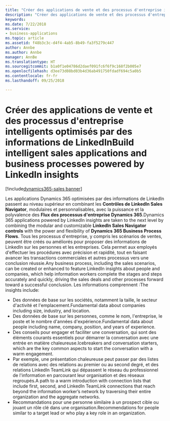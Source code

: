 ```yaml
---
title: "Créer des applications de vente et des processus d'entreprise intelligents optimisés par des informations de LinkedIn"
description: "Créer des applications de vente et des processus d'entreprise intelligents optimisés par des informations de LinkedIn"
keywords: 
ms.date: 7/22/2018
ms.service:
- business-applications
ms.topic: article
ms.assetid: f48b3c3c-d4f4-4ab5-8b49-fa3f5279c447
author: Annbe
ms.author: Annbe
manager: AnnBe
ms.translationtype: HT
ms.sourcegitcommit: b1a0f1e04786d2daef091fc6f6f9c168f2b005e7
ms.openlocfilehash: d3ee73d08bd03b4d36ab491750fdadf694c5a0b5
ms.contentlocale: fr-fr
ms.lasthandoff: 09/25/2018

---
```


# <a name="build-intelligent-sales-applications-and-business-processes-powered-by-linkedin-insights"></a><span data-ttu-id="24bf2-103">Créer des applications de vente et des processus d'entreprise intelligents optimisés par des informations de LinkedIn</span><span class="sxs-lookup"><span data-stu-id="24bf2-103">Build intelligent sales applications and business processes powered by LinkedIn insights</span></span>

[!include[dynamics365-sales banner](../includes/dynamics365-sales.md)]





<span data-ttu-id="24bf2-104">Les applications Dynamics 365 optimisées par des informations de LinkedIn passent au niveau supérieur en combinant les **Contrôles de LinkedIn Sales Navigator**, modulaires et personnalisables, avec la puissance et la polyvalence des **Flux des processus d'entreprise Dynamics 365**.</span><span class="sxs-lookup"><span data-stu-id="24bf2-104">Dynamics 365 applications powered by LinkedIn insights are taken to the next level by combining the modular and customizable **LinkedIn Sales Navigator controls** with the power and flexibility of **Dynamics 365 Business Process Flows**.</span></span> <span data-ttu-id="24bf2-105">Tous les processus d'entreprise, y compris les scénarios de ventes, peuvent être créés ou améliorés pour proposer des informations de LinkedIn sur les personnes et les entreprises. Cela permet aux employés d'effectuer les procédures avec précision et rapidité, tout en faisant avancer les transactions commerciales et autres processus vers une conclusion réussie.</span><span class="sxs-lookup"><span data-stu-id="24bf2-105">Any business process, including the sales scenarios, can be created or enhanced to feature LinkedIn insights about people and companies, which help information workers complete the stages and steps accurately and quickly, driving the sales deals and other processes forward toward a successful conclusion.</span></span> <span data-ttu-id="24bf2-106">Les informations comprennent :</span><span class="sxs-lookup"><span data-stu-id="24bf2-106">The insights include:</span></span>

-   <span data-ttu-id="24bf2-107">Des données de base sur les sociétés, notamment la taille, le secteur d'activité et l'emplacement.</span><span class="sxs-lookup"><span data-stu-id="24bf2-107">Fundamental data about companies including size, industry, and location.</span></span>
-   <span data-ttu-id="24bf2-108">Des données de base sur les personnes, comme le nom, l'entreprise, le poste et le nombre d'années d'expérience.</span><span class="sxs-lookup"><span data-stu-id="24bf2-108">Fundamental data about people including name, company, position, and years of experience.</span></span>
-   <span data-ttu-id="24bf2-109">Des conseils pour engager et faciliter une conversation, qui sont des éléments courants essentiels pour démarrer la conversation avec une entrée en matière chaleureuse.</span><span class="sxs-lookup"><span data-stu-id="24bf2-109">Icebreakers and conversation starters, which are the key common aspects to start the conversation with a warm engagement.</span></span>
-   <span data-ttu-id="24bf2-110">Par exemple, une présentation chaleureuse peut passer par des listes de relations avec des relations au premier ou au second degré, et des relations LinkedIn TeamLink qui dépassent le réseau du professionnel de l'information en parcourant leur organisation et des réseaux regroupés.</span><span class="sxs-lookup"><span data-stu-id="24bf2-110">A path to a warm introduction with connection lists that include first, second, and LinkedIn TeamLink connections that reach beyond the information worker’s network by traversing their entire organization and the aggregate networks.</span></span>
-   <span data-ttu-id="24bf2-111">Recommandations pour une personne similaire à un prospect cible ou jouant un rôle clé dans une organisation.</span><span class="sxs-lookup"><span data-stu-id="24bf2-111">Recommendations for people similar to a target lead or who play a key role in an organization.</span></span>



